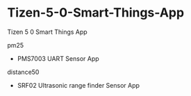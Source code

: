 # Tizen-5-0-Smart-Things-App
Tizen 5 0 Smart Things App

pm25
  - PMS7003 UART Sensor App
  
distance50
  - SRF02 Ultrasonic range finder Sensor App



